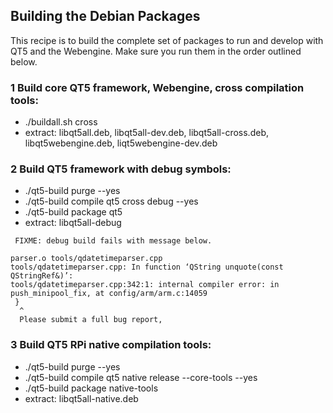 ## Building the Debian Packages

This recipe is to build the complete set of packages to run and develop with QT5 and the Webengine.
Make sure you run them in the order outlined below.

### 1 Build core QT5 framework, Webengine, cross compilation tools:

 * ./buildall.sh cross
 * extract: libqt5all.deb, libqt5all-dev.deb, libqt5all-cross.deb, libqt5webengine.deb, liqt5webengine-dev.deb

### 2 Build QT5 framework with debug symbols:

 * ./qt5-build purge --yes
 * ./qt5-build compile qt5 cross debug --yes
 * ./qt5-build package qt5
 * extract: libqt5all-debug

```
 FIXME: debug build fails with message below.

parser.o tools/qdatetimeparser.cpp
tools/qdatetimeparser.cpp: In function ‘QString unquote(const QStringRef&)’:
tools/qdatetimeparser.cpp:342:1: internal compiler error: in push_minipool_fix, at config/arm/arm.c:14059
 }
  ^
  Please submit a full bug report,
```

### 3 Build QT5 RPi native compilation tools:

 * ./qt5-build purge --yes
 * ./qt5-build compile qt5 native release --core-tools --yes
 * ./qt5-build package native-tools
 * extract: libqt5all-native.deb
